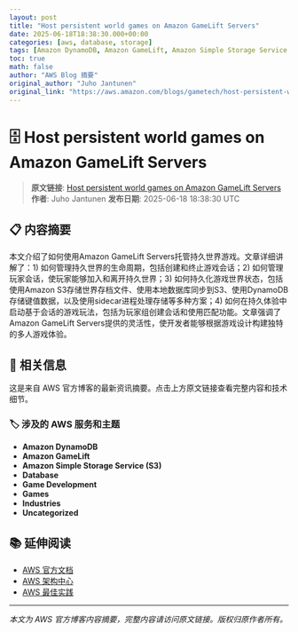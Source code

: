 ```yaml
---
layout: post
title: "Host persistent world games on Amazon GameLift Servers"
date: 2025-06-18T18:38:30.000+00:00
categories: [aws, database, storage]
tags: [Amazon DynamoDB, Amazon GameLift, Amazon Simple Storage Service (S3), Database, Game Development, Games, Industries, Uncategorized]
toc: true
math: false
author: "AWS Blog 摘要"
original_author: "Juho Jantunen"
original_link: "https://aws.amazon.com/blogs/gametech/host-persistent-world-games-on-amazon-gamelift-servers/"
---
```


# 🗄️ Host persistent world games on Amazon GameLift Servers

> **原文链接**: [Host persistent world games on Amazon GameLift Servers](https://aws.amazon.com/blogs/gametech/host-persistent-world-games-on-amazon-gamelift-servers/)
> **作者**: Juho Jantunen
> **发布日期**: 2025-06-18 18:38:30 UTC

## 📋 内容摘要

本文介绍了如何使用Amazon GameLift Servers托管持久世界游戏。文章详细讲解了：1) 如何管理持久世界的生命周期，包括创建和终止游戏会话；2) 如何管理玩家会话，使玩家能够加入和离开持久世界；3) 如何持久化游戏世界状态，包括使用Amazon S3存储世界存档文件、使用本地数据库同步到S3、使用DynamoDB存储键值数据，以及使用sidecar进程处理存储等多种方案；4) 如何在持久体验中启动基于会话的游戏玩法，包括为玩家组创建会话和使用匹配功能。文章强调了Amazon GameLift Servers提供的灵活性，使开发者能够根据游戏设计构建独特的多人游戏体验。

## 🔗 相关信息

这是来自 AWS 官方博客的最新资讯摘要。点击上方原文链接查看完整内容和技术细节。

### 🏷️ 涉及的 AWS 服务和主题

- **Amazon DynamoDB**
- **Amazon GameLift**
- **Amazon Simple Storage Service (S3)**
- **Database**
- **Game Development**
- **Games**
- **Industries**
- **Uncategorized**

## 📚 延伸阅读

- [AWS 官方文档](https://docs.aws.amazon.com/)
- [AWS 架构中心](https://aws.amazon.com/architecture/)
- [AWS 最佳实践](https://aws.amazon.com/architecture/well-architected/)

---

*本文为 AWS 官方博客内容摘要，完整内容请访问原文链接。版权归原作者所有。*